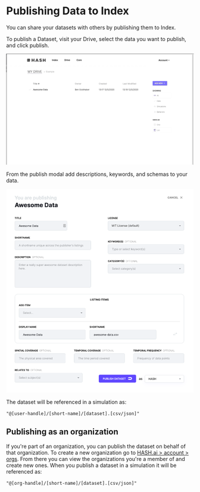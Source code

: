 # Publishing Data to Index

You can share your datasets with others by publishing them to Index.

To publish a Dataset, visit your Drive, select the data you want to publish, and click publish.

![Publish from Drive](../.gitbook/assets/may-12-2020-13-21-05.gif)

From the publish modal add descriptions, keywords, and schemas to your data.

![Publish Modal](../.gitbook/assets/screen-shot-2020-05-12-at-1.22.27-pm.png)

The dataset will be referenced in a simulation as:

```text
"@[user-handle]/[short-name]/[dataset].[csv/json]"
```

## Publishing as an organization

If you're part of an organization, you can publish the dataset on behalf of that organization. To create a new organization go to [HASH.ai &gt; account &gt; orgs](https://hash.ai/account/orgs). From there you can view the organizations you're a member of and create new ones. When you publish a dataset in a simulation it will be referenced as:

```text
"@[org-handle]/[short-name]/[dataset].[csv/json]"
```



